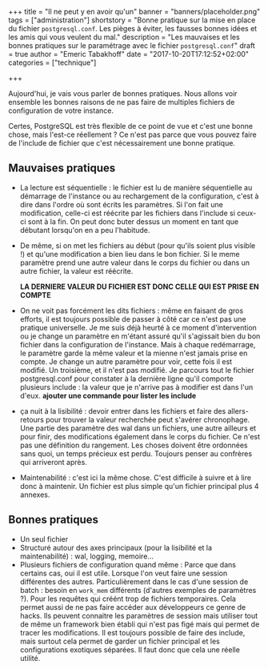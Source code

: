 +++
title = "Il ne peut y en avoir qu'un"
banner = "banners/placeholder.png"
tags = ["administration"]
shortstory = "Bonne pratique sur la mise en place du fichier `postgresql.conf`. Les pièges à éviter, les fausses bonnes idées et les amis qui vous veulent du mal."
description = "Les mauvaises et les bonnes pratiques sur le paramétrage avec le fichier `postgresql.conf`"
draft = true
author = "Emeric Tabakhoff"
date = "2017-10-20T17:12:52+02:00"
categories = ["technique"]

+++


Aujourd'hui, je vais vous parler de bonnes pratiques.
Nous allons voir ensemble les bonnes raisons de ne pas faire de multiples fichiers de configuration de votre instance.

Certes, PostgreSQL est très flexible de ce point de vue et c'est une bonne chose, mais l'est-ce réellement ?
Ce n'est pas parce que vous pouvez faire de l'include de fichier que c'est nécessairement une bonne pratique.

## Mauvaises pratiques

* La lecture est séquentielle : le fichier est lu de manière séquentielle au démarrage de l'instance ou au rechargement de la configuration, c'est à dire dans l'ordre où sont écrits les paramètres. 
Si l'on fait une modification, celle-ci est réécrite par les fichiers dans l'include si ceux-ci sont à la fin.
On peut donc buter dessus un moment en tant que débutant lorsqu'on en a peu l'habitude.

* De même, si on met les fichiers au début (pour qu'ils soient plus visible !) et qu'une modification a bien lieu dans le bon fichier. 
Si le meme paramètre prend une autre valeur dans le corps du fichier ou dans un autre fichier, la valeur est réécrite.

   **LA DERNIERE VALEUR DU FICHIER EST DONC CELLE QUI EST PRISE EN COMPTE**

* On ne voit pas forcément les dits fichiers : même en faisant de gros efforts, il est toujours possible de passer à côté car ce n'est pas une pratique universelle.
Je me suis déjà heurté à ce moment d'intervention ou je change un paramètre en m'étant assuré qu'il s'agissait bien du bon fichier dans la configuration de l'instance.
Mais à chaque redémarrage, le paramètre garde la même valeur et la mienne n'est jamais prise en compte.
Je change un autre paramètre pour voir, cette fois il est modifié.
Un troisième, et il n'est pas modifié.
Je parcours tout le fichier postgresql.conf pour constater à la dernière ligne qu'il comporte plusieurs include : la valeur que je n'arrive pas à modifier est dans l'un d'eux.
**ajouter une commande pour lister les include**

* ça nuit à la lisibilité : devoir entrer dans les fichiers et faire des allers-retours pour trouver la valeur recherchée peut s'avérer chronophage.
Une partie des paramètre des wal dans un fichiers, une autre ailleurs et pour finir, des modifications également dans le corps du fichier.
Ce n'est pas une définition du rangement.
Les choses doivent être ordonnées sans quoi, un temps précieux est perdu.
Toujours penser au confrères qui arriveront après.

* Maintenabilité : c'est ici la même chose. 
C'est difficile à suivre et à lire donc à maintenir.
Un fichier est plus simple qu'un fichier principal plus 4 annexes.



## Bonnes pratiques

* Un seul fichier
* Structuré autour des axes principaux (pour la lisibilité et la maintenabilité) : wal, logging, memoire...
* Plusieurs fichiers de configuration quand même : Parce que dans certains cas, oui il est utile.
Lorsque l'on veut faire une session différentes des autres.
Particulièrement dans le cas d'une session de batch : besoin en `work_mem` différents (d'autres exemples de paramètres ?).
Pour les requêtes qui créént trop de fichiers temporaires.
Cela permet aussi de ne pas faire accéder aux développeurs ce genre de hacks.
Ils peuvent connaitre les paramètres de session mais utiliser tout de même un framework bien établi qui n'est pas figé mais qui permet de tracer les modifications.
Il est toujours possible de faire des include, mais surtout cela permet de garder un fichier principal et les configurations exotiques séparées.
Il faut donc que cela une réelle utilité.





